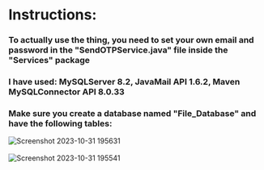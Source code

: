 # Instructions:

<h3> To actually use the thing, you need to set your own email and password in the "SendOTPService.java" file inside the "Services" package </h3>
<h3> I have used: MySQLServer 8.2, JavaMail API 1.6.2, Maven MySQLConnector API 8.0.33 </h3>
<h3> Make sure you create a database named "File_Database" and have the following tables: </h3>

![Screenshot 2023-10-31 195631](https://github.com/Penguin5681/File-Encryption-Decryption-App/assets/85027012/69f704c7-759a-4f52-ba36-7105ea719629) <br> <br>
![Screenshot 2023-10-31 195541](https://github.com/Penguin5681/File-Encryption-Decryption-App/assets/85027012/94d612c8-a501-4bfe-9c42-1ff88eaf4c5c)
